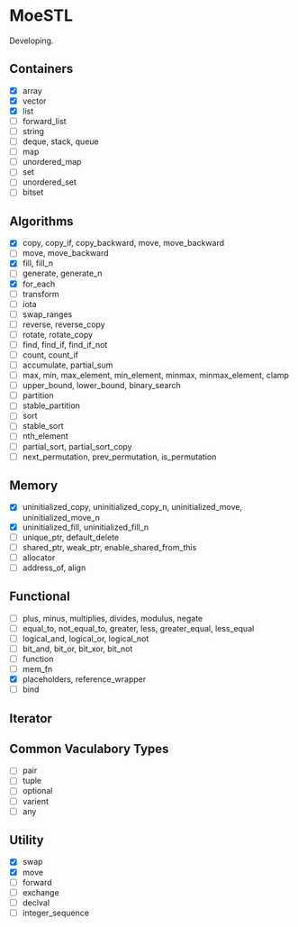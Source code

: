 # MoeSTL
Developing.
## Containers
* [x] array
* [x] vector
* [x] list
* [ ] forward_list
* [ ] string
* [ ] deque, stack, queue
* [ ] map
* [ ] unordered_map
* [ ] set
* [ ] unordered_set
* [ ] bitset
## Algorithms
* [x] copy, copy_if, copy_backward, move, move_backward
* [ ] move, move_backward
* [x] fill, fill_n
* [ ] generate, generate_n
* [x] for_each
* [ ] transform
* [ ] iota
* [ ] swap_ranges
* [ ] reverse, reverse_copy
* [ ] rotate, rotate_copy
* [ ] find, find_if, find_if_not
* [ ] count, count_if
* [ ] accumulate, partial_sum
* [ ] max, min, max_element, min_element, minmax, minmax_element, clamp
* [ ] upper_bound, lower_bound, binary_search
* [ ] partition
* [ ] stable_partition
* [ ] sort
* [ ] stable_sort
* [ ] nth_element
* [ ] partial_sort, partial_sort_copy
* [ ] next_permutation, prev_permutation, is_permutation
## Memory
* [x] uninitialized_copy, uninitialized_copy_n, uninitialized_move, uninitialized_move_n
* [x] uninitialized_fill, uninitialized_fill_n
* [ ] unique_ptr, default_delete
* [ ] shared_ptr, weak_ptr, enable_shared_from_this
* [ ] allocator
* [ ] address_of, align
## Functional
* [ ] plus, minus, multiplies, divides, modulus, negate
* [ ] equal_to, not_equal_to, greater, less, greater_equal, less_equal
* [ ] logical_and, logical_or, logical_not
* [ ] bit_and, bit_or, bit_xor, bit_not
* [ ] function
* [ ] mem_fn
* [x] placeholders, reference_wrapper
* [ ] bind
## Iterator
## Common Vaculabory Types
* [ ] pair
* [ ] tuple
* [ ] optional
* [ ] varient
* [ ] any
## Utility
* [x] swap
* [x] move
* [ ] forward
* [ ] exchange
* [ ] declval
* [ ] integer_sequence
